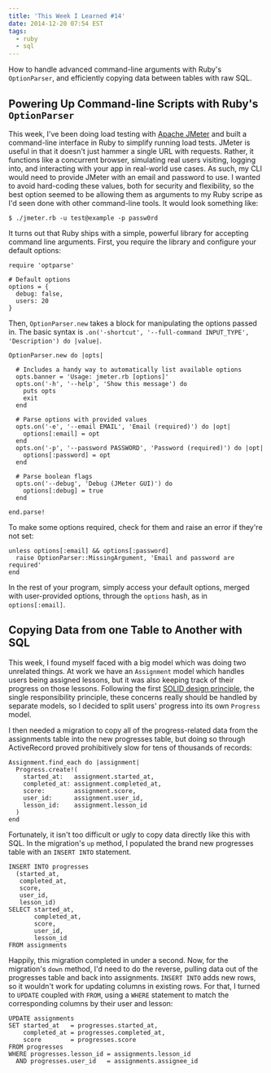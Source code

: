 ```yaml
---
title: 'This Week I Learned #14'
date: 2014-12-20 07:54 EST
tags:
  - ruby
  - sql
---
```


How to handle advanced command-line arguments with Ruby's `OptionParser`, and efficiently copying data between tables with raw SQL.

<!--more-->

## Powering Up Command-line Scripts with Ruby's `OptionParser`

This week, I've been doing load testing with [Apache JMeter](http://jmeter.apache.org/) and built a command-line interface in Ruby to simplify running load tests. JMeter is useful in that it doesn't just hammer a single URL with requests. Rather, it functions like a concurrent browser, simulating real users visiting, logging into, and interacting with your app in real-world use cases. As such, my CLI would need to provide JMeter with an email and password to use. I wanted to avoid hard-coding these values, both for security and flexibility, so the best option seemed to be allowing them as arguments to my Ruby scripe as I'd seen done with other command-line tools. It would look something like:

    $ ./jmeter.rb -u test@example -p passw0rd

It turns out that Ruby ships with a simple, powerful library for accepting command line arguments. First, you require the library and configure your default options:

    require 'optparse'

    # Default options
    options = {
      debug: false,
      users: 20
    }

Then, `OptionParser.new` takes a block for manipulating the options passed in. The basic syntax is `.on('-shortcut', '--full-command INPUT_TYPE', 'Description') do |value|`.

    OptionParser.new do |opts|

      # Includes a handy way to automatically list available options
      opts.banner = 'Usage: jmeter.rb [options]'
      opts.on('-h', '--help', 'Show this message') do
        puts opts
        exit
      end

      # Parse options with provided values
      opts.on('-e', '--email EMAIL', 'Email (required)') do |opt|
        options[:email] = opt
      end
      opts.on('-p', '--password PASSWORD', 'Password (required)') do |opt|
        options[:password] = opt
      end
      
      # Parse boolean flags
      opts.on('--debug', 'Debug (JMeter GUI)') do
        options[:debug] = true
      end

    end.parse!

To make some options required, check for them and raise an error if they're not set:

    unless options[:email] && options[:password]
      raise OptionParser::MissingArgument, 'Email and password are required'
    end

In the rest of your program, simply access your default options, merged with user-provided options, through the `options` hash, as in `options[:email]`.

## Copying Data from one Table to Another with SQL

This week, I found myself faced with a big model which was doing two unrelated things. At work we have an `Assignment` model which handles users being assigned lessons, but it was also keeping track of their progress on those lessons. Following the first [SOLID design principle](http://en.wikipedia.org/wiki/SOLID_%28object-oriented_design%29), the single responsibility principle, these concerns really should be handled by separate models, so I decided to split users' progress into its own `Progress` model.

I then needed a migration to copy all of the progress-related data from the assignments table into the new progresses table, but doing so through ActiveRecord proved prohibitively slow for tens of thousands of records:

    Assignment.find_each do |assignment|
      Progress.create!(
        started_at:   assignment.started_at,
        completed_at: assignment.completed_at,
        score:        assignment.score,
        user_id:      assignment.user_id,
        lesson_id:    assignment.lesson_id
      )
    end

Fortunately, it isn't too difficult or ugly to copy data directly like this with SQL. In the migration's `up` method, I populated the brand new progresses table with an `INSERT INTO` statement.

    INSERT INTO progresses
      (started_at,
       completed_at,
       score,
       user_id,
       lesson_id)
    SELECT started_at,
           completed_at,
           score,
           user_id,
           lesson_id
    FROM assignments

Happily, this migration completed in under a second. Now, for the migration's `down` method, I'd need to do the reverse, pulling data out of the progresses table and back into assignments. `INSERT INTO` adds new rows, so it wouldn't work for updating columns in existing rows. For that, I turned to `UPDATE` coupled with `FROM`, using a `WHERE` statement to match the corresponding columns by their user and lesson:

    UPDATE assignments
    SET started_at   = progresses.started_at,
        completed_at = progresses.completed_at,
        score        = progresses.score
    FROM progresses
    WHERE progresses.lesson_id = assignments.lesson_id
      AND progresses.user_id   = assignments.assignee_id
